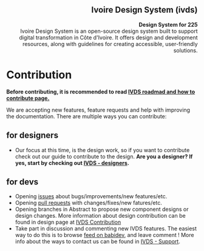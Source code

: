 <h2 align="right">Ivoire Design System (ivds) </h2>

<div align="right">
  <strong>Design System for 225</strong>
</div>
<div align="right">
  Ivoire Design System is an open-source design system built to support digital transformation in Côte d'Ivoire.  It offers design and development resources, along with guidelines for creating accessible, user-friendly solutions.
</div>


# Contribution

**Before contributing, it is recommended to read [IVDS roadmad and how to contribute page.](https://oss.babidev.com/ivds/start/contribute)**

We are accepting new features, feature requests and help with improving the documentation. There are multiple ways you can contribute:

## for designers

- Our focus at this time, is the design work, so if you want to contribute check out our guide to contribute to the design.  **Are you a designer? If yes, start by checking out [IVDS - designers](https://oss.babidev.com/ivds/start/designer).**

## for devs
- Opening [issues](https://github.com/babiverse/ivoire-design-system/issues) about bugs/improvements/new features/etc.
- Opening [pull requests](https://github.com/babiverse/ivoire-design-system/pulls) with changes/fixes/new fatures/etc.
- Opening branches in Abstract to propose new component designs or design changes. More information about design contribution can be found in design page at [IVDS Contribution](https://oss.babidev.com/ivds/start/contribute)
- Take part in discussion and commenting new IVDS features. The easiest way to do this is to browse [feed on babidev]((https://babidev.com/feed?q=oss)), and leave comment ! More info about the ways to contact us can be found in [IVDS - Support](https://oss.babidev.com/about).